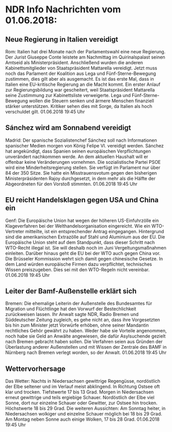 # NDR Info Nachrichten vom 01.06.2018:


## Neue Regierung in Italien vereidigt
Rom:	Italien hat drei Monate nach der Parlamentswahl eine neue Regierung. Der Jurist Giuseppe Conte leistete am Nachmittag im Quirinalspalast seinen Amtseid als Ministerpräsident. Anschließend wurden die anderen Kabinettsmitglieder von Staatspräsident Mattarella vereidigt. Jetzt muss noch das Parlament der Koalition aus Lega und Fünf-Sterne-Bewegung zustimmen, dies gilt aber als ausgemacht. Es ist das erste Mal, dass in Italien eine EU-kritische Regierung an die Macht kommt. Ein erster Anlauf zur Regierungsbildung war gescheitert, weil Staatspräsident Mattarella seine Zustimmung zur Kabinettsliste verweigerte. Lega und Fünf-Sterne-Bewegung wollen die Steuern senken und ärmere Menschen finanziell stärker unterstützen. Kritiker sehen dies mit Sorge, da Italien als hoch verschuldet gilt. 01.06.2018 19:45 Uhr 

## Sánchez wird am Sonnabend vereidigt
Madrid: Der spanische Sozialistenchef Sánchez soll nach Informationen spanischer Medien morgen von König Felipe VI. vereidigt werden. Sánchez hat angekündigt, dass Spanien seinen europäischen Verpflichtungen unverändert nachkommen werde. An dem aktuellen Haushalt will er offenbar keine Veränderungen vornehmen. Die sozialistische Partei PSOE wird eine Minderheitsregierung stellen. Sie verfügt im Parlament nur über 84 der 350 Sitze. Sie hatte ein Misstrauensvotum gegen den bisherigen Ministerpräsidenten Rajoy durchgesetzt, in dem mehr als die Hälfte der Abgeordneten für den Vorstoß stimmten. 01.06.2018 19:45 Uhr 

## EU reicht Handelsklagen gegen USA und China ein
Genf:	Die Europäische Union hat wegen der höheren US-Einfuhrzölle ein Klageverfahren bei der Welthandelsorganisation eingereicht. Wie ein WTO-Vertreter mitteilte, ist ein entsprechender Antrag eingegangen. Hintergrund sind die amerikanischen Extrazölle auf Stahl und Aluminium aus der EU. Die Europäische Union steht auf dem Standpunkt, dass dieser Schritt nach WTO-Recht illegal ist. Sie will deshalb noch im Juni Vergeltungsmaßnahmen einleiten. Darüber hinaus geht die EU bei der WTO auch gegen China vor. Die Brüsseler Kommission wehrt sich damit gegen chinesische Gesetze. In dem Land würden europäische Firmen dazu verpflichtet, technisches Wissen preiszugeben. Dies sei mit den WTO-Regeln nicht vereinbar. 01.06.2018 19:45 Uhr 

## Leiter der Bamf-Außenstelle erklärt sich
Bremen: Die ehemalige Leiterin der Außenstelle des Bundesamtes für Migration und Flüchtlinge hat den Vorwurf der Bestechlichkeit zurückweisen lassen. Ihr Anwalt sagte NDR, Radio Bremen und Süddeutscher Zeitung zugleich, es gehe nicht an, dass ihre Vorgesetzten bis hin zum Minister jetzt Vorwürfe erhöben, ohne seiner Mandantin rechtliches Gehör gewährt zu haben. Weder habe sie Vorteile angenommen, noch habe sie Geld an Anwälte angewiesen, die dafür Asylsuchende gezielt nach Bremen gebracht haben sollen. Die Verfahren seien aus Gründen der Überlastung anderer Außenstellen und mit Wissen der Zentrale des BAMF in Nürnberg nach Bremen verlegt worden, so der Anwalt. 01.06.2018 19:45 Uhr 

## Wettervorhersage
Das Wetter:
Nachts in Niedersachsen gewittrige Regengüsse, nordöstlich der Elbe seltener und im Verlauf meist abklingend. In Richtung Ostsee oft klar und trocken. Tiefstwerte 17 bis 13 Grad. Morgen in Niedersachsen erneut gewittrige und teils ergiebige Schauer. Nordöstlich der Elbe viel Sonne, dort nur einzelne Schauer oder Gewitter, zur Ostsee hin trocken. Höchstwerte 18 bis 29 Grad. Die weiteren Aussichten: Am Sonntag heiter, in Niedersachsen wolkiger und einzelne Schauer möglich bei 18 bis 29 Grad. Am Montag neben Sonne auch einige Wolken, 17 bis 28 Grad. 01.06.2018 19:45 Uhr 
